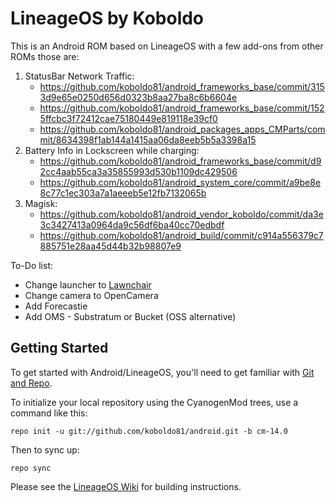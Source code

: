 LineageOS by Koboldo
====================

This is an Android ROM based on LineageOS with a few add-ons from other ROMs those are:
1. StatusBar Network Traffic:
    * https://github.com/koboldo81/android_frameworks_base/commit/3153d9e65e0250d656d0323b8aa27ba8c6b6604e
    * https://github.com/koboldo81/android_frameworks_base/commit/1525ffcbc3f72412cae75180449e819118e39cf0
    * https://github.com/koboldo81/android_packages_apps_CMParts/commit/8634398f1ab144a1415aa06da8eeb5b5a3398a15
2. Battery Info in Lockscreen while charging:
    * https://github.com/koboldo81/android_frameworks_base/commit/d92cc4aab55ca3a35855993d530b1109dc429506
    * https://github.com/koboldo81/android_system_core/commit/a9be8e8c77c1ec303a7a1aeeeb5e12fb7132065b
3. Magisk:
   * https://github.com/koboldo81/android_vendor_koboldo/commit/da3e3c3427413a0964da9c56df6ba40cc70edbdf
   * https://github.com/koboldo81/android_build/commit/c914a556379c7885751e28aa45d44b32b98807e9

To-Do list:
* Change launcher to [Lawnchair](http://www.lawnchair.info)
* Change camera to OpenCamera
* Add Forecastie
* Add OMS - Substratum or Bucket (OSS alternative)



Getting Started
---------------

To get started with Android/LineageOS, you'll need to get
familiar with [Git and Repo](http://source.android.com/source/using-repo.html).

To initialize your local repository using the CyanogenMod trees, use a command like this:

    repo init -u git://github.com/koboldo81/android.git -b cm-14.0

Then to sync up:

    repo sync

Please see the [LineageOS Wiki](https://wiki.lineageos.org/) for building instructions.
